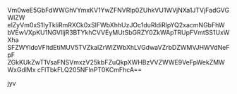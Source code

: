 Vm0weE5GbFdWWGhVYmxKV1YwZFNVRlp0ZUhkVU1WVjNXa1JTVjFadGVGWlZW
elZyVm0xS1IyTkliRmRXCk0xSlFWbXhhUzJOc1duRldiRlpYQ2xacmNGbFhW
bVEwVXpKU1NGVlljR3BTYkhCVVEyMUtSbGRZY0ZkWApTRUpFVmtSS1UxWXha
SFZWYldoVFltdEtiMUV5TVZkalZrWlZWbXhLVGdwaVZrbDZWMVJHWVdNeFpF
ZGkKUkZwT1VsaFNSVmxzV25kbFZuQkpXWHBzVVZWWE9VeFpWekZMWWxGdlMx
cFlTbkFLQ205NFlnPT0KCmFhcA==

jyv